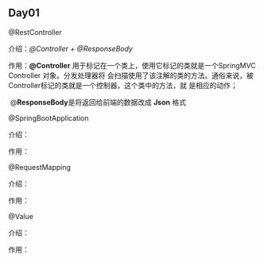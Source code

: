 ## Day01

@RestController

介绍：*@Controller + @ResponseBody*

作用：**@Controller** 用于标记在一个类上，使用它标记的类就是一个SpringMVC Controller 对象。分发处理器将			会扫描使用了该注解的类的方法。通俗来说，被Controller标记的类就是一个控制器，这个类中的方法，就			是相应的动作；

​			@**ResponseBody**是将返回给前端的数据改成 **Json** 格式

@SpringBootApplication

介绍：

作用：

@RequestMapping

介绍：

作用：

@Value

介绍：

作用：